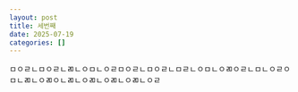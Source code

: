 ```yaml
---
layout: post
title: 세번째
date: 2025-07-19
categories: []
---
```


ㅁㅇㄹㄴㅁㅇㄹㄴㄻㄴㅇㅁㄴㅇㄹㅁㅇㄹㄴㅁㅇㄹㄴㅁㄹㄴㅇㅁㄴㅇㄻㅇㄹㄴㅁㄴㅇㄹㅇㅁㄴㄻㄴㅇㄻㅇㄴㄻㄴㅇㄻㄴㅇㄻㄴㅇㄻㄴㅇㄹ
